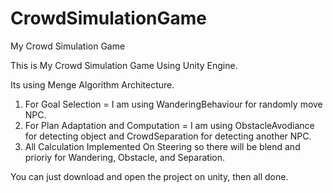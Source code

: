 # CrowdSimulationGame
My Crowd Simulation Game

This is My Crowd Simulation Game Using Unity Engine.

Its using Menge Algorithm Architecture.
1. For Goal Selection = I am using WanderingBehaviour for randomly move NPC.
2. For Plan Adaptation and Computation =  I am using ObstacleAvodiance for detecting object and CrowdSeparation for detecting another NPC.
3. All Calculation Implemented On Steering so there will be blend and prioriy for Wandering, Obstacle, and Separation.


You can just download and open the project on unity, then all done.
